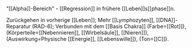 "[[Alpha]]-Bereich" - [[Regression]] in frühere [[Leben]]s[[phase]]n.

Zurückgehen in vorherige [[Leben]]; Mehr [[Lymphozyten]], [[DNA]]-Reparatur (RAD-6); Verbunden mit dem [[Basis Chakra]] (Farbe=[[Rot]]), (Körperteile=[[Nebennieren]], [[Wirbelsäule]], [[Nieren]]), (Auswirkung=Physische [[Energie]], [[Lebenswille]]), (Ton=[[C]]).